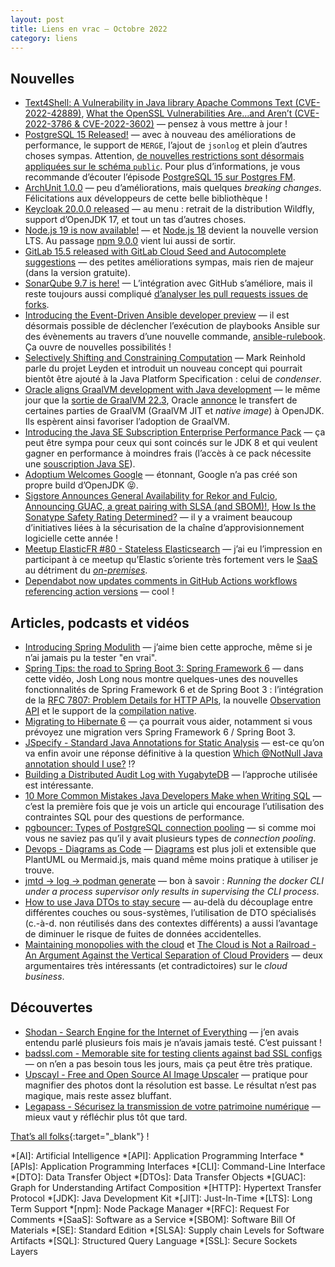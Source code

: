 ```yaml
---
layout: post
title: Liens en vrac — Octobre 2022
category: liens
---
```


## Nouvelles

- [Text4Shell: A Vulnerability in Java library Apache Commons Text (CVE-2022-42889)](https://www.lunasec.io/docs/blog/text4shell-java-rce-cve-2022-42889/),
  [What the OpenSSL Vulnerabilities Are…and Aren’t (CVE-2022-3786 & CVE-2022-3602)](https://blog.sonatype.com/what-the-openssl-vulnerabilities-are-and-arent)
  — pensez à vous mettre à jour !
- [PostgreSQL 15 Released!](https://www.postgresql.org/about/news/postgresql-15-released-2526/)
  — avec à nouveau des améliorations de performance, le support de `MERGE`, l’ajout de `jsonlog` et plein d’autres
  choses sympas. Attention, [de nouvelles restrictions sont désormais appliquées sur le schéma
  `public`](https://www.crunchydata.com/blog/be-ready-public-schema-changes-in-postgres-15). Pour plus d’informations,
  je vous recommande d’écouter l’épisode [PostgreSQL 15 sur Postgres FM](https://postgres.fm/episodes/postgresql-15).
- [ArchUnit 1.0.0](https://github.com/TNG/ArchUnit/releases/tag/v1.0.0)
  — peu d’améliorations, mais quelques _breaking changes_. Félicitations aux développeurs de cette belle bibliothèque !
- [Keycloak 20.0.0 released](https://www.keycloak.org/2022/11/keycloak-2000-released)
  — au menu : retrait de la distribution Wildfly, support d’OpenJDK 17, et tout un tas d’autres choses. 
- [Node.js 19 is now available!](https://nodejs.org/en/blog/announcements/v19-release-announce/)
  — et [Node.js 18](https://nodejs.org/en/blog/release/v18.12.0/) devient la nouvelle version LTS. Au passage
  [npm 9.0.0](https://github.blog/changelog/2022-10-24-npm-v9-0-0-released/) vient lui aussi de sortir.
- [GitLab 15.5 released with GitLab Cloud Seed and Autocomplete suggestions](https://about.gitlab.com/releases/2022/10/22/gitlab-15-5-released/)
  — des petites améliorations sympas, mais rien de majeur (dans la version gratuite).
- [SonarQube 9.7 is here!](https://blog.sonarsource.com/sonarqube-9.7-is-here/)
  — L’intégration avec GitHub s’améliore, mais il reste toujours aussi compliqué
  [d’analyser les pull requests issues de forks](https://community.sonarsource.com/t/how-to-use-sonarcloud-with-a-forked-repository-on-github/).
- [Introducing the Event-Driven Ansible developer preview](https://www.ansible.com/blog/introducing-event-driven-ansible)
  — il est désormais possible de déclencher l’exécution de playbooks Ansible sur des évènements au travers d’une
  nouvelle commande, [ansible-rulebook](https://blog.stephane-robert.info/post/ansible-event-driven/). Ça ouvre de
  nouvelles possibilités !
- [Selectively Shifting and Constraining Computation](https://openjdk.org/projects/leyden/notes/02-shift-and-constrain)
  — Mark Reinhold parle du projet Leyden et introduit un nouveau concept qui pourrait bientôt être ajouté à la Java
  Platform Specification : celui de _condenser_.
- [Oracle aligns GraalVM development with Java development](https://www.infoworld.com/article/3678348/oracle-aligns-graalvm-development-with-java-development.html)
  — le même jour que la
  [sortie de GraalVM 22.3](https://medium.com/graalvm/graalvm-22-3-is-here-jdk-19-builds-jlink-support-new-monitoring-features-and-more-f6e2b2eeff95),
  Oracle [annonce](https://www.graalvm.org/2022/openjdk-announcement/) le transfert de certaines parties de GraalVM
  (GraalVM JIT et _native image_) à OpenJDK. Ils espèrent ainsi favoriser l’adoption de GraalVM.
- [Introducing the Java SE Subscription Enterprise Performance Pack](https://blogs.oracle.com/java/post/introducing-the-java-se-subscription-enterprise-performance-pack)
  — ça peut être sympa pour ceux qui sont coincés sur le JDK 8 et qui veulent gagner en performance à moindres frais
  (l’accès à ce pack nécessite une [souscription Java SE](https://www.oracle.com/java/java-se-subscription/)).
- [Adoptium Welcomes Google](https://blog.adoptium.net/2022/10/adoptium-welcomes-google/)
  — étonnant, Google n’a pas créé son propre build d’OpenJDK 😝.
- [Sigstore Announces General Availability for Rekor and Fulcio](https://blog.sigstore.dev/sigstore-ga-ddd6ba67894d),
  [Announcing GUAC, a great pairing with SLSA (and SBOM)!](https://security.googleblog.com/2022/10/announcing-guac-great-pairing-with-slsa.html),
  [How Is the Sonatype Safety Rating Determined?](https://blog.sonatype.com/how-is-the-sonatype-safety-rating-determined)
  — il y a vraiment beaucoup d’initiatives liées à la sécurisation de la chaîne d’approvisionnement logicielle cette
  année !
- [Meetup ElasticFR #80 - Stateless Elasticsearch](https://www.youtube.com/watch?v=863CPmN2JTU)
  — j’ai eu l’impression en participant à ce meetup qu’Elastic s’oriente très fortement vers le
  [SaaS](https://www.elastic.co/fr/blog/how-moving-to-the-cloud-leads-to-a-better-customer-experience) au détriment du
  [_on-premises_](https://www.elastic.co/fr/blog/when-to-scale-from-free-software-to-cloud-services).
- [Dependabot now updates comments in GitHub Actions workflows referencing action versions](https://github.blog/changelog/2022-10-31-dependabot-now-updates-comments-in-github-actions-workflows-referencing-action-versions/)
  — cool !

## Articles, podcasts et vidéos

- [Introducing Spring Modulith](https://spring.io/blog/2022/10/21/introducing-spring-modulith)
  — j’aime bien cette approche, même si je n’ai jamais pu la tester "en vrai".
- [Spring Tips: the road to Spring Boot 3: Spring Framework 6](https://spring.io/blog/2022/10/26/spring-tips-the-road-to-spring-boot-3-spring-framework-6)
  — dans cette vidéo, Josh Long nous montre quelques-unes des nouvelles fonctionnalités de Spring Framework 6 et de
  Spring Boot 3 : l’intégration de la [RFC 7807: Problem Details for HTTP APIs](https://www.rfc-editor.org/rfc/rfc7807),
  la nouvelle [Observation API](https://spring.io/blog/2022/10/12/observability-with-spring-boot-3) et
  le support de la [compilation native](https://spring.io/blog/2022/09/26/native-support-in-spring-boot-3-0-0-m5).
- [Migrating to Hibernate 6](https://thorben-janssen.com/migrating-to-hibernate-6/)
  — ça pourrait vous aider, notamment si vous prévoyez une migration vers Spring Framework 6 / Spring Boot 3.
- [JSpecify - Standard Java Annotations for Static Analysis](https://jspecify.dev/)
  — est-ce qu’on va enfin avoir une réponse définitive à la question
  [Which @NotNull Java annotation should I use?](https://stackoverflow.com/q/4963300/374236) !?
- [Building a Distributed Audit Log with YugabyteDB](https://vladmihalcea.com/audit-log-yugabytedb/)
  — l’approche utilisée est intéressante.
- [10 More Common Mistakes Java Developers Make when Writing SQL](https://dzone.com/articles/10-more-common-mistakes-java)
  — c’est la première fois que je vois un article qui encourage l’utilisation des contraintes SQL pour des questions de
  performance.
- [pgbouncer: Types of PostgreSQL connection pooling](https://www.cybertec-postgresql.com/en/pgbouncer-types-of-postgresql-connection-pooling/)
  — si comme moi vous ne saviez pas qu’il y avait plusieurs types de _connection pooling_.
- [Devops - Diagrams as Code](https://blog.stephane-robert.info/post/devops-diagram-as-code/)
  — [Diagrams](https://github.com/mingrammer/diagrams) est plus joli et extensible que PlantUML ou Mermaid.js, mais
  quand même moins pratique à utiliser je trouve.
- [jmtd → log → podman generate](https://jmtd.net/log/podman_generate/)
  — bon à savoir : _Running the docker CLI under a process supervisor only results in supervising the CLI process_.
- [How to use Java DTOs to stay secure](https://snyk.io/blog/how-to-use-java-dtos/)
  — au-delà du découplage entre différentes couches ou sous-systèmes, l’utilisation de DTO spécialisés (c.-à-d.
  non réutilisés dans des contextes différents) a aussi l’avantage de diminuer le risque de fuites de données
  accidentelles.
- [Maintaining monopolies with the cloud](https://pluralistic.net/2022/09/28/other-peoples-computers/) et
  [The Cloud is Not a Railroad - An Argument Against the Vertical Separation of Cloud Providers](http://highscalability.com/blog/2022/10/24/the-cloud-is-not-a-railroad-an-argument-against-the-vertical.html)
  — deux argumentaires très intéressants (et contradictoires) sur le _cloud business_.

## Découvertes

- [Shodan - Search Engine for the Internet of Everything](https://www.shodan.io/)
  — j’en avais entendu parlé plusieurs fois mais je n’avais jamais testé. C’est puissant !
- [badssl.com - Memorable site for testing clients against bad SSL configs](https://badssl.com/)
  — on n’en a pas besoin tous les jours, mais ça peut être très pratique.
- [Upscayl - Free and Open Source AI Image Upscaler](https://github.com/upscayl/upscayl)
  — pratique pour magnifier des photos dont la résolution est basse. Le résultat n’est pas magique, mais reste assez
  bluffant.
- [Legapass - Sécurisez la transmission de votre patrimoine numérique](https://legapass.com/)
  — mieux vaut y réfléchir plus tôt que tard.

[That’s all folks](https://www.youtube.com/watch?v=nbb8RyvK7Us "Agnes Obel - It's Happening Again"){:target="_blank"} !

<!-- prettier-ignore-start -->
*[AI]: Artificial Intelligence
*[API]: Application Programming Interface
*[APIs]: Application Programming Interfaces
*[CLI]: Command-Line Interface
*[DTO]: Data Transfer Object
*[DTOs]: Data Transfer Objects
*[GUAC]: Graph for Understanding Artifact Composition
*[HTTP]: Hypertext Transfer Protocol
*[JDK]: Java Development Kit
*[JIT]: Just-In-Time
*[LTS]: Long Term Support
*[npm]: Node Package Manager
*[RFC]: Request For Comments
*[SaaS]: Software as a Service
*[SBOM]: Software Bill Of Materials
*[SE]: Standard Edition
*[SLSA]: Supply chain Levels for Software Artifacts
*[SQL]: Structured Query Language
*[SSL]: Secure Sockets Layers
<!-- prettier-ignore-end -->
